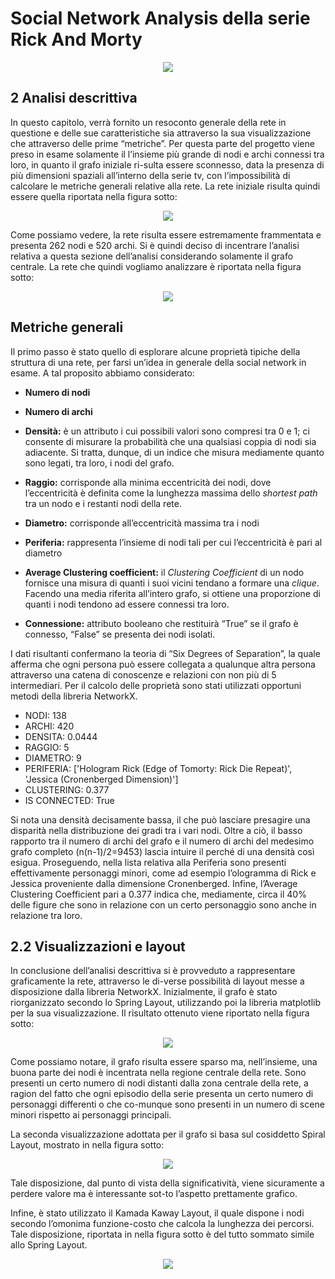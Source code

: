 # Social Network Analysis della serie Rick And Morty
<p align="center">
  <img src="https://github.com/Simone-Scalella/networkxProject/blob/main/img_readme/logo.png">
</p>

## 2 Analisi descrittiva
In questo capitolo, verrà fornito un resoconto generale della rete in questione e delle sue caratteristiche sia attraverso la sua visualizzazione che attraverso delle prime “metriche”. Per questa parte del progetto viene preso in esame solamente il l’insieme più grande di nodi e archi connessi tra loro, in quanto il grafo iniziale ri-sulta essere sconnesso, data la presenza di più dimensioni spaziali all’interno della serie tv, con l’impossibilità di calcolare le metriche generali relative alla rete. 
La rete iniziale risulta quindi essere quella riportata nella figura sotto:

<p align="center">
  <img src="https://github.com/Simone-Scalella/networkxProject/blob/main/img_readme/Immagine4.png">
</p>

Come possiamo vedere, la rete risulta essere estremamente frammentata e presenta 262 nodi e 520 archi. Si è quindi deciso di incentrare l’analisi relativa a questa sezione dell’analisi considerando solamente il grafo centrale. La rete che quindi vogliamo analizzare è riportata nella figura sotto:

<p align="center">
  <img src="https://github.com/Simone-Scalella/networkxProject/blob/main/img_readme/Immagine5.png">
</p>

## Metriche generali
Il primo passo è stato quello di esplorare alcune proprietà tipiche della struttura di una rete, per farsi un’idea in generale della social network in esame. A tal proposito abbiamo considerato:

 - **Numero di nodi**
   
 - **Numero di archi**
  - **Densità:** è un attributo i cui possibili valori sono compresi tra 0 e 1; ci consente di misurare la probabilità che una qualsiasi
   coppia di nodi sia adiacente. Si tratta, dunque, di un indice che
   misura mediamente quanto sono legati, tra loro, i nodi del grafo.
 -  **Raggio:** corrisponde alla minima eccentricità dei nodi, dove l’eccentricità è definita come la lunghezza massima dello _shortest
   path_ tra un nodo e i restanti nodi della rete.
 -  **Diametro:** corrisponde all’eccentricità massima tra i nodi
 -  **Periferia:** rappresenta l’insieme di nodi tali per cui l’eccentricità è pari al diametro
 -  **Average Clustering coefficient:** il _Clustering Coefficient_ di un nodo fornisce una misura di quanti i suoi vicini tendano a formare
   una _clique_. Facendo una media riferita all’intero grafo, si ottiene
   una proporzione di quanti i nodi tendono ad essere connessi tra loro.
-   **Connessione:** attributo booleano che restituirà “True” se il grafo è connesso, “False” se presenta dei nodi isolati.

I dati risultanti confermano la teoria di “Six Degrees of Separation”, la quale afferma che ogni persona può essere collegata a qualunque altra persona attraverso una catena di conoscenze e relazioni con non più di 5 intermediari. Per il calcolo delle proprietà sono stati utilizzati opportuni metodi della libreria NetworkX.

-	NODI: 138 
-	ARCHI: 420 
-	DENSITA: 0.0444 
-	RAGGIO: 5 
-	DIAMETRO: 9 
-	PERIFERIA: ['Hologram Rick (Edge of Tomorty: Rick Die Repeat)', 'Jessica (Cronenberged Dimension)'] 
-	CLUSTERING: 0.377 
-	IS CONNECTED: True

Si nota una densità decisamente bassa, il che può lasciare presagire una disparità nella distribuzione dei gradi tra i vari nodi. Oltre a ciò, il basso rapporto tra il numero di archi del grafo e il numero di archi del medesimo grafo completo (n(n-1)/2=9453) lascia intuire il perché di una densità così esigua.
Proseguendo, nella lista relativa alla Periferia sono presenti effettivamente personaggi minori, come ad esempio l’ologramma di Rick e Jessica proveniente dalla dimensione Cronenberged.
Infine, l’Average Clustering Coefficient pari a 0.377 indica che, mediamente, circa il 40% delle figure che sono in relazione con un certo personaggio sono anche in relazione tra loro.

## 2.2	Visualizzazioni e layout
In conclusione dell’analisi descrittiva si è provveduto a rappresentare graficamente la rete, attraverso le di-verse possibilità di layout messe a disposizione dalla libreria NetworkX.
Inizialmente, il grafo è stato riorganizzato secondo lo Spring Layout, utilizzando poi la libreria matplotlib per la sua visualizzazione. Il risultato ottenuto viene riportato nella figura sotto:

<p align="center">
  <img src="https://github.com/Simone-Scalella/networkxProject/blob/main/img_readme/Immagine6.png">
</p>

Come possiamo notare, il grafo risulta essere sparso ma, nell’insieme, una buona parte dei nodi è incentrata nella regione centrale della rete. Sono presenti un certo numero di nodi distanti dalla zona centrale della rete, a ragion del fatto che ogni episodio della serie presenta un certo numero di personaggi differenti o che co-munque sono presenti in un numero di scene minori rispetto ai personaggi principali.

La seconda visualizzazione adottata per il grafo si basa sul cosiddetto Spiral Layout, mostrato in nella figura sotto:

<p align="center">
  <img src="https://github.com/Simone-Scalella/networkxProject/blob/main/img_readme/Immagine7.png">
</p>

Tale disposizione, dal punto di vista della significatività, viene sicuramente a perdere valore ma è interessante sot-to l’aspetto prettamente grafico.

Infine, è stato utilizzato il Kamada Kaway Layout, il quale dispone i nodi secondo l’omonima funzione-costo che calcola la lunghezza dei percorsi. Tale disposizione, riportata in nella figura sotto è del tutto sommato simile allo Spring Layout.

<p align="center">
  <img src="https://github.com/Simone-Scalella/networkxProject/blob/main/img_readme/Immagine8.png">
</p>
